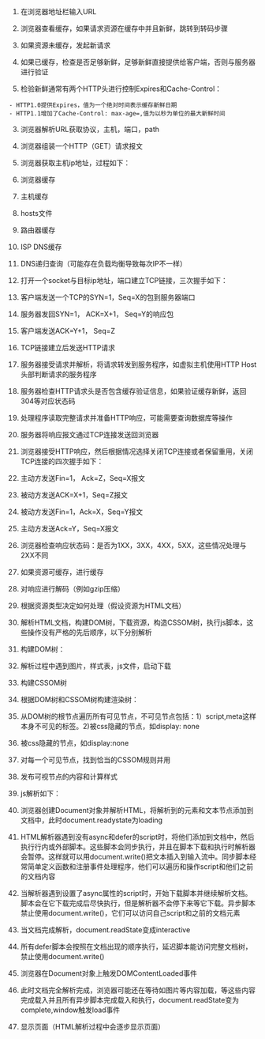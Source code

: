 1. 在浏览器地址栏输入URL
2. 浏览器查看缓存，如果请求资源在缓存中并且新鲜，跳转到转码步骤

  1. 如果资源未缓存，发起新请求
  2. 如果已缓存，检查是否足够新鲜，足够新鲜直接提供给客户端，否则与服务器进行验证
  3. 检验新鲜通常有两个HTTP头进行控制Expires和Cache-Control：

    - HTTP1.0提供Expires，值为一个绝对时间表示缓存新鲜日期
    - HTTP1.1增加了Cache-Control: max-age=,值为以秒为单位的最大新鲜时间

3. 浏览器解析URL获取协议，主机，端口，path

4. 浏览器组装一个HTTP（GET）请求报文

5. 浏览器获取主机ip地址，过程如下：

  1. 浏览器缓存
  2. 主机缓存
  3. hosts文件
  4. 路由器缓存
  5. ISP DNS缓存
  6. DNS递归查询（可能存在负载均衡导致每次IP不一样）

6. 打开一个socket与目标ip地址，端口建立TCP链接，三次握手如下：

  1. 客户端发送一个TCP的SYN=1，Seq=X的包到服务器端口
  2. 服务器发回SYN=1， ACK=X+1， Seq=Y的响应包
  3. 客户端发送ACK=Y+1， Seq=Z

7. TCP链接建立后发送HTTP请求

8. 服务器接受请求并解析，将请求转发到服务程序，如虚拟主机使用HTTP Host头部判断请求的服务程序

9. 服务器检查HTTP请求头是否包含缓存验证信息，如果验证缓存新鲜，返回304等对应状态码

10. 处理程序读取完整请求并准备HTTP响应，可能需要查询数据库等操作

11. 服务器将响应报文通过TCP连接发送回浏览器
12. 浏览器接受HTTP响应，然后根据情况选择关闭TCP连接或者保留重用，关闭TCP连接的四次握手如下：

  1. 主动方发送Fin=1， Ack=Z，Seq=X报文
  2. 被动方发送ACK=X+1，Seq=Z报文
  3. 被动方发送Fin=1，Ack=X，Seq=Y报文
  4. 主动方发送Ack=Y，Seq=X报文

13. 浏览器检查响应状态码：是否为1XX，3XX，4XX，5XX，这些情况处理与2XX不同

14. 如果资源可缓存，进行缓存

15. 对响应进行解码（例如gzip压缩）

16. 根据资源类型决定如何处理（假设资源为HTML文档）
17. 解析HTML文档，构建DOM树，下载资源，构造CSSOM树，执行js脚本，这些操作没有严格的先后顺序，以下分别解析
18. 构建DOM树：
19. 解析过程中遇到图片，样式表，js文件，启动下载
20. 构建CSSOM树
21. 根据DOM树和CSSOM树构建渲染树：

  1. 从DOM树的根节点遍历所有可见节点，不可见节点包括：1）script,meta这样本身不可见的标签。2)被css隐藏的节点，如display: none
  2. 被css隐藏的节点，如display:none
  3. 对每一个可见节点，找到恰当的CSSOM规则并用
  4. 发布可视节点的内容和计算样式

22. js解析如下：

  1. 浏览器创建Document对象并解析HTML，将解析到的元素和文本节点添加到文档中，此时document.readystate为loading
  2. HTML解析器遇到没有async和defer的script时，将他们添加到文档中，然后执行行内或外部脚本。这些脚本会同步执行，并且在脚本下载和执行时解析器会暂停。这样就可以用document.write()把文本插入到输入流中。同步脚本经常简单定义函数和注册事件处理程序，他们可以遍历和操作script和他们之前的文档内容
  3. 当解析器遇到设置了async属性的script时，开始下载脚本并继续解析文档。脚本会在它下载完成后尽快执行，但是解析器不会停下来等它下载。异步脚本禁止使用document.write()，它们可以访问自己script和之前的文档元素
  4. 当文档完成解析，document.readState变成interactive
  5. 所有defer脚本会按照在文档出现的顺序执行，延迟脚本能访问完整文档树，禁止使用document.write()
  6. 浏览器在Document对象上触发DOMContentLoaded事件
  7. 此时文档完全解析完成，浏览器可能还在等待如图片等内容加载，等这些内容完成载入并且所有异步脚本完成载入和执行，document.readState变为complete,window触发load事件

23. 显示页面（HTML解析过程中会逐步显示页面）
